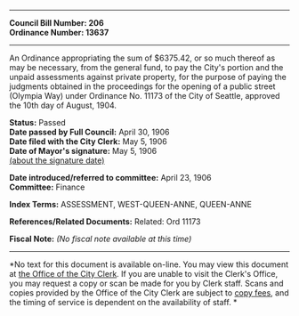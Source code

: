 * * * * *  
  
**Council Bill Number: [](#h0)[](#h2)206**   
**Ordinance Number: 13637**  
  
* * * * *  
  
An Ordinance appropriating the sum of $6375.42, or so much thereof as may be necessary, from the general fund, to pay the City's portion and the unpaid assessments against private property, for the purpose of paying the judgments obtained in the proceedings for the opening of a public street (Olympia Way) under Ordinance No. 11173 of the City of Seattle, approved the 10th day of August, 1904.  
  
**Status:** Passed   
**Date passed by Full Council:** April 30, 1906   
**Date filed with the City Clerk:** May 5, 1906   
**Date of Mayor's signature:** May 5, 1906   
[(about the signature date)](/~public/approvaldate.htm)   
  
  
**Date introduced/referred to committee:** April 23, 1906   
**Committee:** Finance   
  
**Index Terms:** ASSESSMENT, WEST-QUEEN-ANNE, QUEEN-ANNE  
  
**References/Related Documents:** Related: Ord 11173  
  
**Fiscal Note:** *(No fiscal note available at this time)*  
  
* * * * *  
  
*No text for this document is available on-line. You may view this document at [the Office of the City Clerk](http://www.seattle.gov/leg/clerk/contactUs.htm). If you are unable to visit the Clerk's Office, you may request a copy or scan be made for you by Clerk staff. Scans and copies provided by the Office of the City Clerk are subject to [copy fees](http://clerk.seattle.gov/~public/clerkfees.htm), and the timing of service is dependent on the availability of staff. *  
  
  
